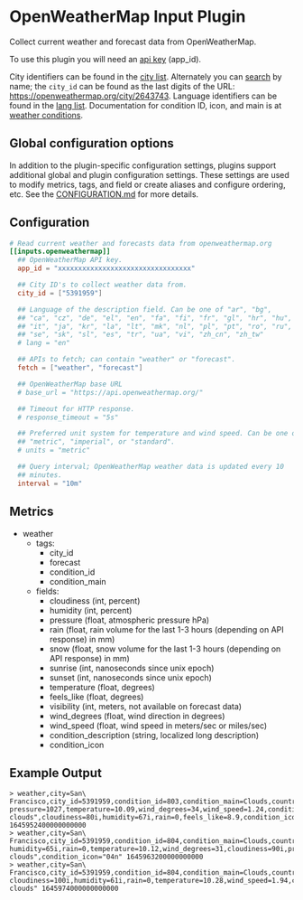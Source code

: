 # OpenWeatherMap Input Plugin

Collect current weather and forecast data from OpenWeatherMap.

To use this plugin you will need an [api key][] (app_id).

City identifiers can be found in the [city list][]. Alternately you
can [search][] by name; the `city_id` can be found as the last digits
of the URL: <https://openweathermap.org/city/2643743>. Language
identifiers can be found in the [lang list][]. Documentation for
condition ID, icon, and main is at [weather conditions][].

## Global configuration options <!-- @/docs/includes/plugin_config.md -->

In addition to the plugin-specific configuration settings, plugins support
additional global and plugin configuration settings. These settings are used to
modify metrics, tags, and field or create aliases and configure ordering, etc.
See the [CONFIGURATION.md][CONFIGURATION.md] for more details.

[CONFIGURATION.md]: ../../../docs/CONFIGURATION.md#plugins

## Configuration

```toml @sample.conf
# Read current weather and forecasts data from openweathermap.org
[[inputs.openweathermap]]
  ## OpenWeatherMap API key.
  app_id = "xxxxxxxxxxxxxxxxxxxxxxxxxxxxxxxxx"

  ## City ID's to collect weather data from.
  city_id = ["5391959"]

  ## Language of the description field. Can be one of "ar", "bg",
  ## "ca", "cz", "de", "el", "en", "fa", "fi", "fr", "gl", "hr", "hu",
  ## "it", "ja", "kr", "la", "lt", "mk", "nl", "pl", "pt", "ro", "ru",
  ## "se", "sk", "sl", "es", "tr", "ua", "vi", "zh_cn", "zh_tw"
  # lang = "en"

  ## APIs to fetch; can contain "weather" or "forecast".
  fetch = ["weather", "forecast"]

  ## OpenWeatherMap base URL
  # base_url = "https://api.openweathermap.org/"

  ## Timeout for HTTP response.
  # response_timeout = "5s"

  ## Preferred unit system for temperature and wind speed. Can be one of
  ## "metric", "imperial", or "standard".
  # units = "metric"

  ## Query interval; OpenWeatherMap weather data is updated every 10
  ## minutes.
  interval = "10m"
```

## Metrics

- weather
  - tags:
    - city_id
    - forecast
    - condition_id
    - condition_main
  - fields:
    - cloudiness (int, percent)
    - humidity (int, percent)
    - pressure (float, atmospheric pressure hPa)
    - rain (float, rain volume for the last 1-3 hours (depending on API response) in mm)
    - snow (float, snow volume for the last 1-3 hours (depending on API response) in mm)
    - sunrise (int, nanoseconds since unix epoch)
    - sunset (int, nanoseconds since unix epoch)
    - temperature (float, degrees)
    - feels_like (float, degrees)
    - visibility (int, meters, not available on forecast data)
    - wind_degrees (float, wind direction in degrees)
    - wind_speed (float, wind speed in meters/sec or miles/sec)
    - condition_description (string, localized long description)
    - condition_icon

## Example Output

```text
> weather,city=San\ Francisco,city_id=5391959,condition_id=803,condition_main=Clouds,country=US,forecast=114h,host=robot pressure=1027,temperature=10.09,wind_degrees=34,wind_speed=1.24,condition_description="broken clouds",cloudiness=80i,humidity=67i,rain=0,feels_like=8.9,condition_icon="04n" 1645952400000000000
> weather,city=San\ Francisco,city_id=5391959,condition_id=804,condition_main=Clouds,country=US,forecast=117h,host=robot humidity=65i,rain=0,temperature=10.12,wind_degrees=31,cloudiness=90i,pressure=1026,feels_like=8.88,wind_speed=1.31,condition_description="overcast clouds",condition_icon="04n" 1645963200000000000
> weather,city=San\ Francisco,city_id=5391959,condition_id=804,condition_main=Clouds,country=US,forecast=120h,host=robot cloudiness=100i,humidity=61i,rain=0,temperature=10.28,wind_speed=1.94,condition_icon="04d",pressure=1027,feels_like=8.96,wind_degrees=16,condition_description="overcast clouds" 1645974000000000000

```

[api key]: https://openweathermap.org/appid
[city list]: http://bulk.openweathermap.org/sample/city.list.json.gz
[search]: https://openweathermap.org/find
[lang list]: https://openweathermap.org/current#multi
[weather conditions]: https://openweathermap.org/weather-conditions
